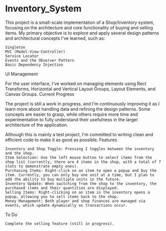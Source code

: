 # Inventory_System

This project is a small-scale implementation of a Shop/Inventory system, focusing on the architecture and core functionality of buying and selling items. My primary objective is to explore and apply several design patterns and architectural concepts I've learned, such as:

    Singleton
    MVC (Model-View-Controller)
    Service Locator
    Events and the Observer Pattern
    Basic Dependency Injection

UI Management

For the user interface, I've worked on managing elements using Rect Transforms, Horizontal and Vertical Layout Groups, Layout Elements, and Canvas Groups.
Current Progress

The project is still a work in progress, and I'm continuously improving it as I learn more about handling data and refining the design patterns. Some concepts are easier to grasp, while others require more time and experimentation to fully understand their usefulness in the larger architecture of the application.

Although this is mainly a test project, I'm committed to writing clean and efficient code to make it as good as possible.
Features

    Inventory and Shop Toggle: Pressing I toggles between the inventory and the shop.
    Item Selection: Use the left mouse button to select items from the shop list (currently, there are 4 items in the shop, with a total of 7 slots to demonstrate empty ones).
    Purchasing Items: Right-click on an item to open a popup and buy the item. Currently, you can only buy one unit at a time, but I plan to add the ability to buy multiple units in the future.
    Inventory Update: When switching from the shop to the inventory, the purchased items and their quantities are displayed.
    Selling Items: Right-clicking on an item in the inventory opens a popup, allowing you to sell items back to the shop.
    Money Management: Both player and shop finances are managed via events, which update dynamically as transactions occur.

To Do

    Complete the selling feature (still in progress).
